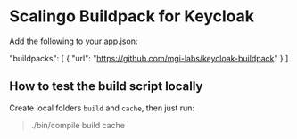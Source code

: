 # Scalingo Buildpack for Keycloak

Add the following to your app.json:

"buildpacks": [ { "url": "https://github.com/mgi-labs/keycloak-buildpack" } ]

## How to test the build script locally

Create local folders `build` and `cache`, then just run:

> ./bin/compile build cache
